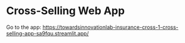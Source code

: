 # Cross-Selling Web App

Go to the app: https://towardsinnovationlab-insurance-cross-1-cross-selling-app-sa9fqu.streamlit.app/
